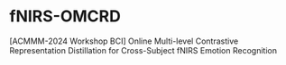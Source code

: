 # fNIRS-OMCRD
[ACMMM-2024 Workshop BCI] Online Multi-level Contrastive Representation Distillation for Cross-Subject fNIRS Emotion Recognition
